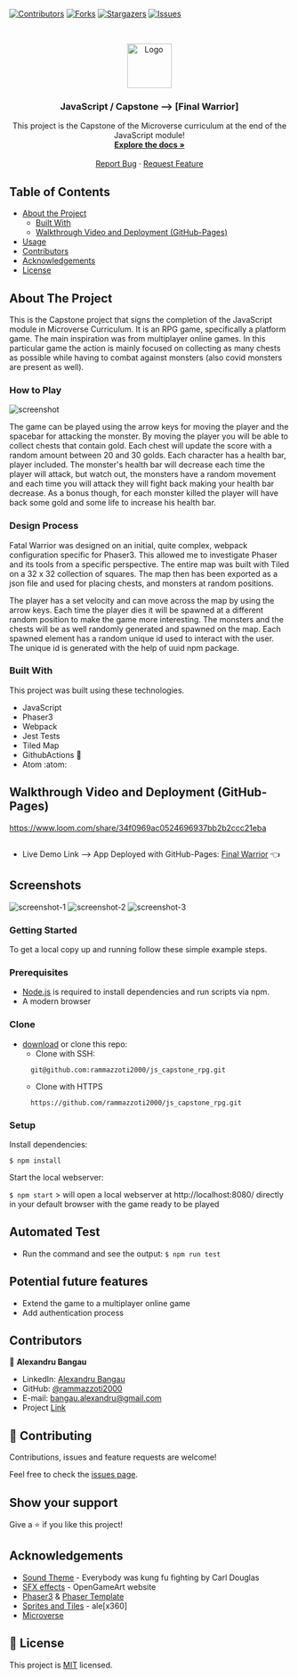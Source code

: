 <!--
*** Thanks for checking out this README Template. If you have a suggestion that would
*** make this better, please fork the repo and create a pull request or simply open
*** an issue with the tag "enhancement".
*** Thanks again! Now go create something AMAZING! :D
-->

<!-- PROJECT SHIELDS -->
<!--
*** I'm using markdown "reference style" links for readability.
*** Reference links are enclosed in brackets [ ] instead of parentheses ( ).
*** See the bottom of this document for the declaration of the reference variables
*** for contributors-url, forks-url, etc. This is an optional, concise syntax you may use.
*** https://www.markdownguide.org/basic-syntax/#reference-style-links
-->
[![Contributors][contributors-shield]][contributors-url]
[![Forks][forks-shield]][forks-url]
[![Stargazers][stars-shield]][stars-url]
[![Issues][issues-shield]][issues-url]


<!-- PROJECT LOGO -->
<br />
<p align="center">
  <a href="https://github.com/rammazzoti2000/js_capstone_rpg">
    <img src="assets/readme/microverse.png" alt="Logo" width="80" height="80">
  </a>

  <h3 align="center">JavaScript / Capstone --> [Final Warrior]</h3>

  <p align="center">
    This project is the Capstone of the Microverse curriculum at the end of the JavaScript module!
    <br />
    <a href="https://github.com/rammazzoti2000/js_capstone_rpg"><strong>Explore the docs »</strong></a>
    <br />
    <br />
    <a href="https://github.com/rammazzoti2000/js_capstone_rpg/issues">Report Bug</a>
    ·
    <a href="https://github.com/rammazzoti2000/js_capstone_rpg/issues">Request Feature</a>
  </p>
</p>

<!-- TABLE OF CONTENTS -->
## Table of Contents

* [About the Project](#about-the-project)
  * [Built With](#built-with)
  * [Walkthrough Video and Deployment (GitHub-Pages)](#walkthrough-video-and-deployment-(gitHub-pages))
* [Usage](#usage)
* [Contributors](#contributors)
* [Acknowledgements](#acknowledgements)
* [License](#license)

<!-- ABOUT THE PROJECT -->
## About The Project

This is the Capstone project that signs the completion of the JavaScript module in Microverse Curriculum.
It is an RPG game, specifically a platform game. The main inspiration was from multiplayer online games.
In this particular game the action is mainly focused on collecting as many chests as possible while having to combat against monsters (also covid monsters are present as well).

### How to Play

![screenshot](assets/readme/commands.png)

The game can be played using the arrow keys for moving the player and the spacebar for attacking the monster.
By moving the player you will be able to collect chests that contain gold. Each chest will update the score with a random amount between 20 and 30 golds.
Each character has a health bar, player included. The monster's health bar will decrease each time the player will attack, but watch out, the monsters have a random movement and each time you will attack they will fight back making your health bar decrease.
As a bonus though, for each monster killed the player will have back some gold and some life to increase his health bar.

### Design Process

Fatal Warrior was designed on an initial, quite complex, webpack configuration specific for Phaser3. This allowed me to investigate Phaser and its tools from a specific perspective. The entire map was built with Tiled on a 32 x 32 collection of squares. The map then has been exported as a json file and used for placing chests, and monsters at random positions.

The player has a set velocity and can move across the map by using the arrow keys. Each time the player dies it will be spawned at a different random position to make the game more interesting. The monsters and the chests will be as well randomly generated and spawned on the map. Each spawned element has a random unique id used to interact with the user. The unique id is generated with the help of uuid npm package.

### Built With
This project was built using these technologies.
* JavaScript
* Phaser3
* Webpack
* Jest Tests
* Tiled Map
* GithubActions :muscle:
* Atom :atom:

<!-- Live Demo -->
## Walkthrough Video and Deployment (GitHub-Pages)
https://www.loom.com/share/34f0969ac0524696937bb2b2ccc21eba
##
* Live Demo Link --> App Deployed with GitHub-Pages: [Final Warrior](https://rammazzoti2000.github.io/js_capstone_rpg/) :point_left:

## Screenshots
![screenshot-1](assets/readme/menu.png)
![screenshot-2](assets/readme/guide.png)
![screenshot-3](assets/readme/game.png)

### Getting Started

To get a local copy up and running follow these simple example steps.

### Prerequisites

 * [Node.js](https://nodejs.org/) is required to install dependencies and run scripts via npm.
 * A modern browser

### Clone
* [download](https://github.com/rammazzoti2000/js_capstone_rpg/archive/development.zip) or clone this repo:
  - Clone with SSH:
  ```
    git@github.com:rammazzoti2000/js_capstone_rpg.git
  ```
  - Clone with HTTPS
  ```
    https://github.com/rammazzoti2000/js_capstone_rpg.git

### Setup

Install dependencies:

```
$ npm install
```

Start the local webserver:

```$ npm start``` > will open a local webserver at http://localhost:8080/ directly in your default browser with the game ready to be played

  ## Automated Test

* Run the command and see the output:
```$ npm run test```


 ## Potential future features
- Extend the game to a multiplayer online game
- Add authentication process

<!-- CONTACT -->
## Contributors

👤 **Alexandru Bangau**

- LinkedIn: [Alexandru Bangau](https://www.linkedin.com/in/alexandru-bangau/)
- GitHub: [@rammazzoti2000](https://github.com/rammazzoti2000)
- E-mail: bangau.alexandru@gmail.com
- Project [Link](https://github.com/rammazzoti2000/js_capstone_rpg/)

## :handshake: Contributing

Contributions, issues and feature requests are welcome!

Feel free to check the [issues page](https://github.com/rammazzoti2000/js_capstone_rpg/issues).

## Show your support

Give a :star: if you like this project!


<!-- ACKNOWLEDGEMENTS -->
## Acknowledgements
* [Sound Theme](https://www.youtube.com/watch?v=jhUkGIsKvn0) - Everybody was kung fu fighting by Carl Douglas
* [SFX effects](https://opengameart.org/) - OpenGameArt website
* [Phaser3](https://phaser.io/phaser3) & [Phaser Template](https://github.com/rammazzoti2000/phaser_toolbox)
* [Sprites and Tiles](https://github.com/rammazzoti2000/) - ale[x360]
* [Microverse](https://www.microverse.org/)


<!-- MARKDOWN LINKS & IMAGES -->
<!-- https://www.markdownguide.org/basic-syntax/#reference-style-links -->
[contributors-shield]: https://img.shields.io/github/contributors/rammazzoti2000/js_capstone_rpg.svg?style=flat-square
[contributors-url]: https://github.com/rammazzoti2000/js_capstone_rpg/graphs/contributors
[forks-shield]: https://img.shields.io/github/forks/rammazzoti2000/js_capstone_rpg.svg?style=flat-square
[forks-url]: https://github.com/rammazzoti2000/js_capstone_rpg/network/members
[stars-shield]: https://img.shields.io/github/stars/rammazzoti2000/js_capstone_rpg.svg?style=flat-square
[stars-url]: https://github.com/rammazzoti2000/js_capstone_rpg/stargazers
[issues-shield]: https://img.shields.io/github/issues/rammazzoti2000/js_capstone_rpg.svg?style=flat-square
[issues-url]: https://github.com/rammazzoti2000/js_capstone_rpg/issues

## 📝 License

This project is [MIT](https://opensource.org/licenses/MIT) licensed.
